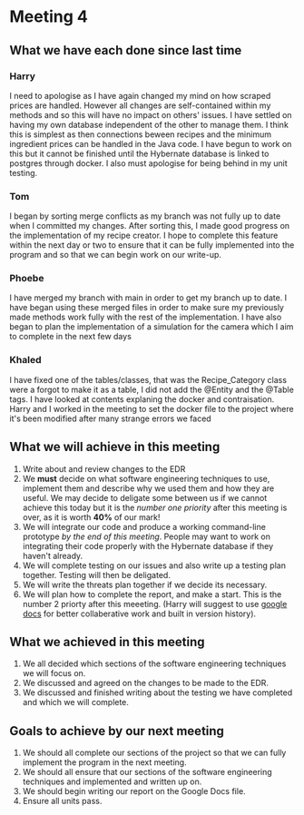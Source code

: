 # Meeting 4

## What we have each done since last time

### Harry
I need to apologise as I have again changed my mind on how scraped prices are handled. However all changes are self-contained within my methods and so this will have no impact on others' issues. I have settled on having my own database independent of the other to manage them. I think this is simplest as then connections beween recipes and the minimum ingredient prices can be handled in the Java code. I have begun to work on this but it cannot be finished until the Hybernate database is linked to postgres through docker. I also must apologise for being behind in my unit testing.

### Tom
I began by sorting merge conflicts as my branch was not fully up to date when I committed my changes. After sorting this, I made good progress on the implementation of my recipe creator. I hope to complete this feature within the next day or two to ensure that it can be fully implemented into the program and so that we can begin work on our write-up.

### Phoebe
I have merged my branch with main in order to get my branch up to date. I have began using these merged files in order to make sure my previously made methods work fully with the rest of the implementation. I have also began to plan the implementation of a simulation for the camera which I aim to complete in the next few days

### Khaled 
I have fixed one of the tables/classes, that was the Recipe_Category class were a forgot to make it as a table, I did not add the @Entity and the @Table tags. I have looked at contents explaning the docker and contraisation. Harry and I worked in the meeting to set the docker file to the project where it's been modified after many strange errors we faced 



## What we will achieve in this meeting

1. Write about and review changes to the EDR
2. We **must** decide on what software engineering techniques to use, implement them and describe why we used them and how they are useful. We may decide to deligate some between us if we cannot achieve this today but it is the _number one priority_ after this meeting is over, as it is worth __40%__ of our mark!
3. We will integrate our code and produce a working command-line prototype _by the end of this meeting_. People may want to work on integrating their code properly with the Hybernate database if they haven't already.
4. We will complete testing on our issues and also write up a testing plan together. Testing will then be deligated.
5. We will write the threats plan together if we decide its necessary.
6. We will plan how to complete the report, and make a start. This is the number 2 priorty after this meeeting. (Harry will suggest to use [google docs](https://docs.google.com/document/d/1cL2LFy0RtviF78Xvktd1NU0f5wFtM9UwY2InLC10ANA/edit?usp=sharing) for better collaberative work and built in version history).

## What we achieved in this meeting

1. We all decided which sections of the software engineering techniques we will focus on.
2. We discussed and agreed on the changes to be made to the EDR.
3. We discussed and finished writing about the testing we have completed and which we will complete.

## Goals to achieve by our next meeting

1. We should all complete our sections of the project so that we can fully implement the program in the next meeting.
2. We should all ensure that our sections of the software engineering techniques and implemented and written up on.
3. We should begin writing our report on the Google Docs file.
4. Ensure all units pass. 

